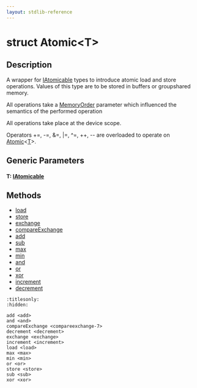 ```yaml
---
layout: stdlib-reference
---
```


# struct Atomic\<T\>

## Description

A wrapper for <span class='code'><a href="../interfaces/iatomicable-01/index.html" class="code_type">IAtomicable</a></span> types to introduce atomic load and store
operations. Values of this type are to be stored in buffers or groupshared
memory.

All operations take a <span class='code'><a href="../types/memoryorder-06/index.html" class="code_type">MemoryOrder</a></span> parameter which influenced the
semantics of the performed operation

All operations take place at the device scope.

Operators <span class='code'>+=</span>, <span class='code'>-=</span>, <span class='code'>&amp;=</span>, <span class='code'>|=</span>, <span class='code'>^=</span>, <span class='code'>++</span>, <span class='code'>--</span> are overloaded to
operate on <span class='code'><a href="index.html" class="code_type">Atomic</a>&lt;<a href="index.html#typeparam-T" class="code_type">T</a>&gt;</span>.


## Generic Parameters

####  <a id="typeparam-T"></a>T: [IAtomicable](../interfaces/iatomicable-01/index.html)

## Methods

* [load](../load.html)
* [store](../store.html)
* [exchange](../exchange.html)
* [compareExchange](../compareexchange-7.html)
* [add](../add.html)
* [sub](../sub.html)
* [max](../max.html)
* [min](../min.html)
* [and](../and.html)
* [or](../or.html)
* [xor](../xor.html)
* [increment](../increment.html)
* [decrement](../decrement.html)


```{toctree}
:titlesonly:
:hidden:

add <add>
and <and>
compareExchange <compareexchange-7>
decrement <decrement>
exchange <exchange>
increment <increment>
load <load>
max <max>
min <min>
or <or>
store <store>
sub <sub>
xor <xor>
```
